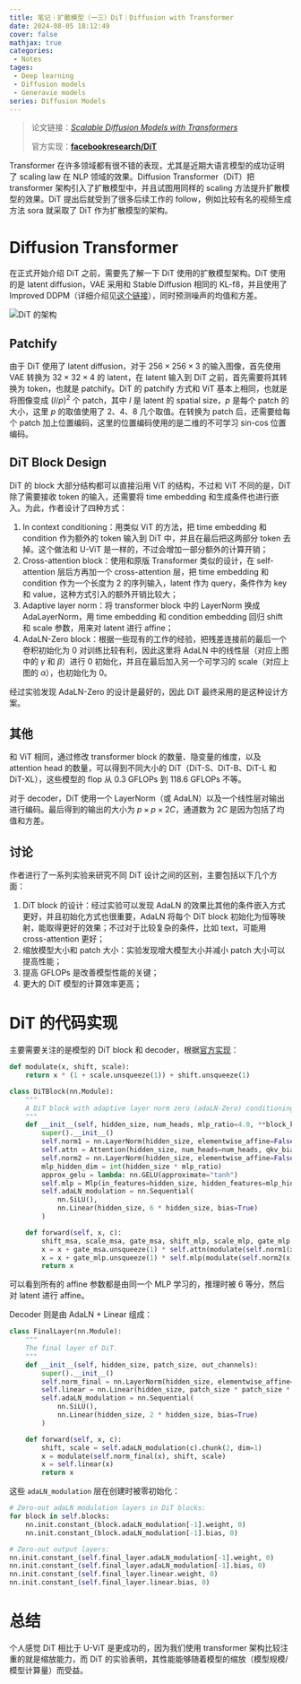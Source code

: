 ```yaml
---
title: 笔记｜扩散模型（一三）DiT｜Diffusion with Transformer
date: 2024-08-05 18:12:49
cover: false
mathjax: true
categories:
 - Notes
tages:
 - Deep learning
 - Diffusion models
 - Generavie models
series: Diffusion Models
---
```


> 论文链接：*[Scalable Diffusion Models with Transformers](https://arxiv.org/abs/2212.09748)*
>
> 官方实现：**[facebookresearch/DiT](https://github.com/facebookresearch/DiT)**

Transformer 在许多领域都有很不错的表现，尤其是近期大语言模型的成功证明了 scaling law 在 NLP 领域的效果。Diffusion Transformer（DiT）把 transformer 架构引入了扩散模型中，并且试图用同样的 scaling 方法提升扩散模型的效果。DiT 提出后就受到了很多后续工作的 follow，例如比较有名的视频生成方法 sora 就采取了 DiT 作为扩散模型的架构。

# Diffusion Transformer

在正式开始介绍 DiT 之前，需要先了解一下 DiT 使用的扩散模型架构。DiT 使用的是 latent diffusion，VAE 采用和 Stable Diffusion 相同的 KL-f8，并且使用了 Improved DDPM（详细介绍见[这个链接](https://littlenyima.github.io/posts/15-improved-denoising-diffusion-probabilistic-models/)），同时预测噪声的均值和方差。

![DiT 的架构](https://littlenyima-1319014516.cos.ap-beijing.myqcloud.com/blog/2024/08/06/dit-framework.jpg)

## Patchify

由于 DiT 使用了 latent diffusion，对于 $256\times256\times3$ 的输入图像，首先使用 VAE 转换为 $32\times32\times4$ 的 latent，在 latent 输入到 DiT 之前，首先需要将其转换为 token，也就是 patchify。DiT 的 patchify 方式和 ViT 基本上相同，也就是将图像变成 $(I/p)^2$ 个 patch，其中 $I$ 是 latent 的 spatial size，$p$ 是每个 patch 的大小，这里 $p$ 的取值使用了 2、4、8 几个取值。在转换为 patch 后，还需要给每个 patch 加上位置编码，这里的位置编码使用的是二维的不可学习 sin-cos 位置编码。

## DiT Block Design

DiT 的 block 大部分结构都可以直接沿用 ViT 的结构，不过和 ViT 不同的是，DiT 除了需要接收 token 的输入，还需要将 time embedding 和生成条件也进行嵌入。为此，作者设计了四种方式：

1. In context conditioning：用类似 ViT 的方法，把 time embedding 和 condition 作为额外的 token 输入到 DiT 中，并且在最后把这两部分 token 去掉。这个做法和 U-ViT 是一样的，不过会增加一部分额外的计算开销；
2. Cross-attention block：使用和原版 Transformer 类似的设计，在 self-attention 层后方再加一个 cross-attention 层，把 time embedding 和 condition 作为一个长度为 2 的序列输入，latent 作为 query，条件作为 key 和 value，这种方式引入的额外开销比较大；
3. Adaptive layer norm：将 transformer block 中的 LayerNorm 换成 AdaLayerNorm，用 time embedding 和 condition embedding 回归 shift 和 scale 参数，用来对 latent 进行 affine；
4. AdaLN-Zero block：根据一些现有的工作的经验，把残差连接前的最后一个卷积初始化为 0 对训练比较有利，因此这里将 AdaLN 中的线性层（对应上图中的 $\gamma$ 和 $\beta$）进行 0 初始化，并且在最后加入另一个可学习的 scale（对应上图的 $\alpha$），也初始化为 0。

经过实验发现 AdaLN-Zero 的设计是最好的，因此 DiT 最终采用的是这种设计方案。

## 其他

和 ViT 相同，通过修改 transformer block 的数量、隐变量的维度，以及 attention head 的数量，可以得到不同大小的 DiT（DiT-S、DiT-B、DiT-L 和 DiT-XL），这些模型的 flop 从 0.3 GFLOPs 到 118.6 GFLOPs 不等。

对于 decoder，DiT 使用一个 LayerNorm（或 AdaLN）以及一个线性层对输出进行编码。最后得到的输出的大小为 $p\times p\times 2C$，通道数为 $2C$ 是因为包括了均值和方差。

## 讨论

作者进行了一系列实验来研究不同 DiT 设计之间的区别，主要包括以下几个方面：

1. DiT block 的设计：经过实验可以发现 AdaLN 的效果比其他的条件嵌入方式更好，并且初始化方式也很重要，AdaLN 将每个 DiT block 初始化为恒等映射，能取得更好的效果；不过对于比较复杂的条件，比如 text，可能用 cross-attention 更好；
2. 缩放模型大小和 patch 大小：实验发现增大模型大小并减小 patch 大小可以提高性能；
3. 提高 GFLOPs 是改善模型性能的关键；
4. 更大的 DiT 模型的计算效率更高；

# DiT 的代码实现

主要需要关注的是模型的 DiT block 和 decoder，根据[官方实现](https://github.com/facebookresearch/DiT/blob/main/models.py)：

```python
def modulate(x, shift, scale):
    return x * (1 + scale.unsqueeze(1)) + shift.unsqueeze(1)

class DiTBlock(nn.Module):
    """
    A DiT block with adaptive layer norm zero (adaLN-Zero) conditioning.
    """
    def __init__(self, hidden_size, num_heads, mlp_ratio=4.0, **block_kwargs):
        super().__init__()
        self.norm1 = nn.LayerNorm(hidden_size, elementwise_affine=False, eps=1e-6)
        self.attn = Attention(hidden_size, num_heads=num_heads, qkv_bias=True, **block_kwargs)
        self.norm2 = nn.LayerNorm(hidden_size, elementwise_affine=False, eps=1e-6)
        mlp_hidden_dim = int(hidden_size * mlp_ratio)
        approx_gelu = lambda: nn.GELU(approximate="tanh")
        self.mlp = Mlp(in_features=hidden_size, hidden_features=mlp_hidden_dim, act_layer=approx_gelu, drop=0)
        self.adaLN_modulation = nn.Sequential(
            nn.SiLU(),
            nn.Linear(hidden_size, 6 * hidden_size, bias=True)
        )

    def forward(self, x, c):
        shift_msa, scale_msa, gate_msa, shift_mlp, scale_mlp, gate_mlp = self.adaLN_modulation(c).chunk(6, dim=1)
        x = x + gate_msa.unsqueeze(1) * self.attn(modulate(self.norm1(x), shift_msa, scale_msa))
        x = x + gate_mlp.unsqueeze(1) * self.mlp(modulate(self.norm2(x), shift_mlp, scale_mlp))
        return x
```

可以看到所有的 affine 参数都是由同一个 MLP 学习的，推理时被 6 等分，然后对 latent 进行 affine。

Decoder 则是由 AdaLN + Linear 组成：

```python
class FinalLayer(nn.Module):
    """
    The final layer of DiT.
    """
    def __init__(self, hidden_size, patch_size, out_channels):
        super().__init__()
        self.norm_final = nn.LayerNorm(hidden_size, elementwise_affine=False, eps=1e-6)
        self.linear = nn.Linear(hidden_size, patch_size * patch_size * out_channels, bias=True)
        self.adaLN_modulation = nn.Sequential(
            nn.SiLU(),
            nn.Linear(hidden_size, 2 * hidden_size, bias=True)
        )

    def forward(self, x, c):
        shift, scale = self.adaLN_modulation(c).chunk(2, dim=1)
        x = modulate(self.norm_final(x), shift, scale)
        x = self.linear(x)
        return x
```

这些 `adaLN_modulation` 层在创建时被零初始化：

```python
# Zero-out adaLN modulation layers in DiT blocks:
for block in self.blocks:
    nn.init.constant_(block.adaLN_modulation[-1].weight, 0)
    nn.init.constant_(block.adaLN_modulation[-1].bias, 0)

# Zero-out output layers:
nn.init.constant_(self.final_layer.adaLN_modulation[-1].weight, 0)
nn.init.constant_(self.final_layer.adaLN_modulation[-1].bias, 0)
nn.init.constant_(self.final_layer.linear.weight, 0)
nn.init.constant_(self.final_layer.linear.bias, 0)
```

# 总结

个人感觉 DiT 相比于 U-ViT 是更成功的，因为我们使用 transformer 架构比较注重的就是缩放能力，而 DiT 的实验表明，其性能能够随着模型的缩放（模型规模/模型计算量）而受益。